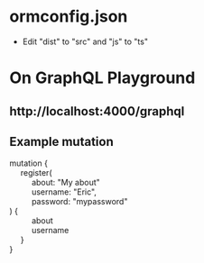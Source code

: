 # ormconfig.json

- Edit "dist" to "src" and "js" to "ts"

# On GraphQL Playground
## http://localhost:4000/graphql

## Example mutation
mutation {</br>
&nbsp;&nbsp;&nbsp;&nbsp;&nbsp;register(</br>
&nbsp;&nbsp;&nbsp;&nbsp;&nbsp;&nbsp;&nbsp;&nbsp;&nbsp;&nbsp;about: "My about"</br>
    &nbsp;&nbsp;&nbsp;&nbsp;&nbsp;&nbsp;&nbsp;&nbsp;&nbsp;&nbsp;username: "Eric",</br>
    &nbsp;&nbsp;&nbsp;&nbsp;&nbsp;&nbsp;&nbsp;&nbsp;&nbsp;&nbsp;password: "mypassword"</br>
  ) {</br>
  	&nbsp;&nbsp;&nbsp;&nbsp;&nbsp;&nbsp;&nbsp;&nbsp;&nbsp;&nbsp;about </br>
   	&nbsp;&nbsp;&nbsp;&nbsp;&nbsp;&nbsp;&nbsp;&nbsp;&nbsp;&nbsp;username </br>
	&nbsp;&nbsp;&nbsp;&nbsp;&nbsp;} </br>
}</br>